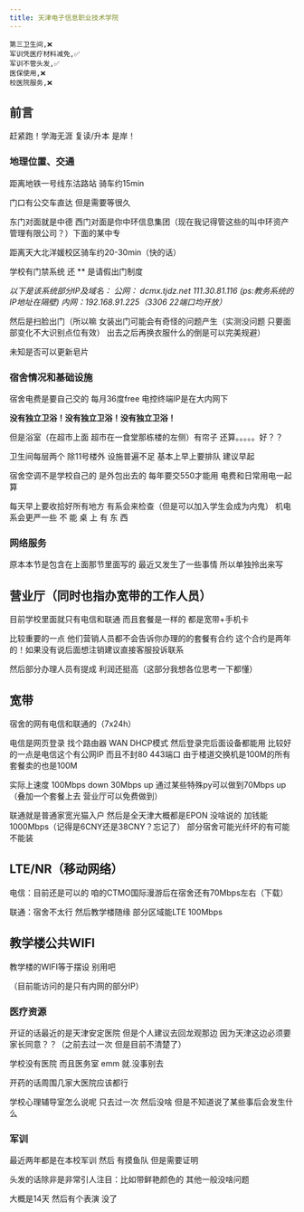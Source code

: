 ```yaml
---
title: 天津电子信息职业技术学院
---
```


```csv
第三卫生间,❌
军训凭医疗材料减免,✅
军训不管头发,✅
医保使用,❌
校医院服务,❌
```



## 前言

赶紧跑！学海无涯 复读/升本 是岸！

### 地理位置、交通

距离地铁一号线东沽路站 骑车约15min 

门口有公交车直达 但是需要等很久 

东门对面就是中德 西门对面是你中环信息集团（现在我记得管这些的叫中环资产管理有限公司？）下面的某中专   

距离天大北洋媛校区骑车约20-30min（快的话）

学校有门禁系统 还 ** 是请假出门制度  

*以下是该系统部分IP及域名：*
*公网： dcmx.tjdz.net  111.30.81.116 (ps:教务系统的IP地址在隔壁)*
*内网：192.168.91.225（3306 22端口均开放）*


然后是扫脸出门（所以嘛 女装出门可能会有奇怪的问题产生（实测没问题 只要面部变化不大识别点位有效） 出去之后再换衣服什么的倒是可以完美规避） 

未知是否可以更新皂片



### 宿舍情况和基础设施

宿舍电费是要自己交的 每月36度free 电控终端IP是在大内网下

**没有独立卫浴！没有独立卫浴！没有独立卫浴！**

但是浴室（在超市上面 超市在一食堂那栋楼的左侧）有帘子 还算。。。。。好？？

卫生间每层两个 除11号楼外 设施普遍不足 基本上早上要排队 建议早起

宿舍空调不是学校自己的 是外包出去的 每年要交550才能用 电费和日常用电一起算


每天早上要收拾好所有地方 有系会来检查（但是可以加入学生会成为内鬼） 机电系会更严一些 不 能 桌 上 有 东 西 


### 网络服务

原本本节是包含在上面那节里面写的 最近又发生了一些事情 所以单独拎出来写


## 营业厅（同时也指办宽带的工作人员）

目前学校里面就只有电信和联通 而且套餐是一样的 都是宽带+手机卡

比较重要的一点 他们营销人员都不会告诉你办理的的套餐有合约 这个合约是两年的！如果没有说后面想注销建议直接客服投诉联系

然后部分办理人员有提成 利润还挺高（这部分我想各位思考一下都懂）


## 宽带

宿舍的网有电信和联通的（7x24h）  

电信是网页登录 找个路由器 WAN DHCP模式 然后登录完后面设备都能用  比较好的一点是电信这个有公网IP 而且不封80 443端口  由于楼道交换机是100M的所有套餐卖的也是100M 

实际上速度 100Mbps down 30Mbps up 通过某些特殊py可以做到70Mbps up（叠加一个套餐上去 营业厅可以免费做到）

联通就是普通家宽光猫入户 然后是全天津大概都是EPON 没啥说的 加钱能1000Mbps（记得是6CNY还是38CNY？忘记了） 部分宿舍可能光纤坏的有可能不能装 

## LTE/NR（移动网络）


电信：目前还是可以的 咱的CTMO国际漫游后在宿舍还有70Mbps左右（下载）


联通：宿舍不太行  然后教学楼随缘 部分区域能LTE 100Mbps



## 教学楼公共WIFI


教学楼的WIFI等于摆设 别用吧 

（目前能访问的是只有内网的部分IP）


### 医疗资源

开证的话最近的是天津安定医院 但是个人建议去回龙观那边 因为天津这边必须要家长同意？？（之前去过一次 但是目前不清楚了）

学校没有医院 而且医务室  emm  就.没事别去

开药的话周围几家大医院应该都行

学校心理辅导室怎么说呢  只去过一次 然后没啥 但是不知道说了某些事后会发生什么


### 军训

最近两年都是在本校军训 然后 有摸鱼队 但是需要证明

头发的话除非是非常引人注目：比如带鲜艳颜色的 其他一般没啥问题

大概是14天  然后有个表演 没了



